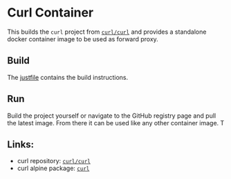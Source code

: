 # Curl Container

This builds the `curl` project from [`curl/curl`](https://github.com/curl/curl) and provides a standalone docker container image to be used as forward proxy.

## Build

The [justfile](justfile) contains the build instructions.

## Run

Build the project yourself or navigate to the GitHub registry page and pull the latest image. From there it can be used like any other container image. T

## Links:

- curl repository: [`curl/curl`](https://github.com/curl/curl)
- curl alpine package: [`curl`](https://pkgs.alpinelinux.org/package/edge/main/x86_64/curl)
